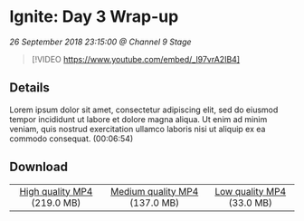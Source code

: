 # Ignite: Day 3 Wrap-up

*26 September 2018 23:15:00 @ Channel 9 Stage*

> [!VIDEO https://www.youtube.com/embed/_l97vrA2IB4]

## Details

Lorem ipsum dolor sit amet, consectetur adipiscing elit, sed do eiusmod tempor incididunt ut labore et dolore magna aliqua. Ut enim ad minim veniam, quis nostrud exercitation ullamco laboris nisi ut aliquip ex ea commodo consequat. (00:06:54)

## Download

||||
|:--:|:----:|:-:|
|[High quality MP4](https://sec.ch9.ms/ch9/a68e/9d4d8dad-e561-41fe-bd4f-959cd08ca68e/ch9d3wrap_high.mp4) (219.0 MB)|[Medium quality MP4](https://sec.ch9.ms/ch9/a68e/9d4d8dad-e561-41fe-bd4f-959cd08ca68e/ch9d3wrap_mid.mp4) (137.0 MB)|[Low quality MP4](https://sec.ch9.ms/ch9/a68e/9d4d8dad-e561-41fe-bd4f-959cd08ca68e/ch9d3wrap.mp4) (33.0 MB)|